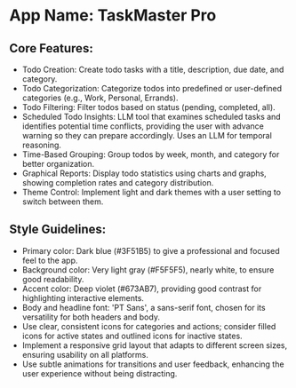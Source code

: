 # **App Name**: TaskMaster Pro

## Core Features:

- Todo Creation: Create todo tasks with a title, description, due date, and category.
- Todo Categorization: Categorize todos into predefined or user-defined categories (e.g., Work, Personal, Errands).
- Todo Filtering: Filter todos based on status (pending, completed, all).
- Scheduled Todo Insights: LLM tool that examines scheduled tasks and identifies potential time conflicts, providing the user with advance warning so they can prepare accordingly. Uses an LLM for temporal reasoning.
- Time-Based Grouping: Group todos by week, month, and category for better organization.
- Graphical Reports: Display todo statistics using charts and graphs, showing completion rates and category distribution.
- Theme Control: Implement light and dark themes with a user setting to switch between them.

## Style Guidelines:

- Primary color: Dark blue (#3F51B5) to give a professional and focused feel to the app.
- Background color: Very light gray (#F5F5F5), nearly white, to ensure good readability.
- Accent color: Deep violet (#673AB7), providing good contrast for highlighting interactive elements.
- Body and headline font: 'PT Sans', a sans-serif font, chosen for its versatility for both headers and body.
- Use clear, consistent icons for categories and actions; consider filled icons for active states and outlined icons for inactive states.
- Implement a responsive grid layout that adapts to different screen sizes, ensuring usability on all platforms.
- Use subtle animations for transitions and user feedback, enhancing the user experience without being distracting.